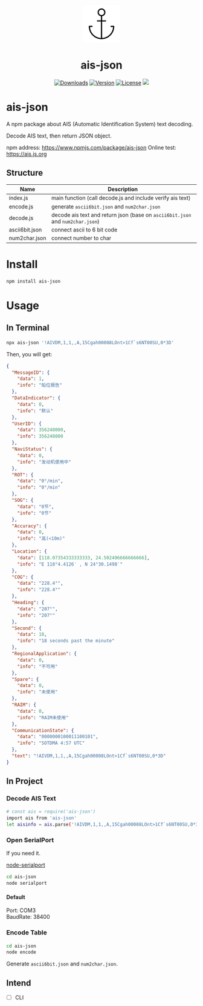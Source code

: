
<p align="center">
  <a href="https://ais.yunyoujun.cn" target="_blank" rel="noopener noreferrer"><img width="100" src="https://raw.githubusercontent.com/YunYouJun/ais.js/master/src/assets/anchor.png" alt="AIS Logo"></a>
  <h1 align="center">ais-json</h1>
</p>

<p align="center">
  <a href="https://npmcharts.com/compare/ais-json?minimal=true"><img src="https://img.shields.io/npm/dt/ais-json.svg" alt="Downloads"></a>
  <a href="https://www.npmjs.com/package/ais-json"><img src="https://img.shields.io/npm/v/ais-json.svg" alt="Version"></a>
  <a href="https://www.npmjs.com/package/ais-json"><img src="https://img.shields.io/npm/l/ais-json.svg" alt="License"></a>
  <a href="http://img.badgesize.io/https://unpkg.com/ais-json?compression=gzip&label=gzip%20size:%20CSS">
    <img src="http://img.badgesize.io/https://unpkg.com/ais-json?compression=gzip&label=gzip%20size:%20CSS">
  </a>
</p>

# ais-json

A npm package about AIS (Automatic Identification System) text decoding.

Decode AIS text, then return JSON object.

npm address: <https://www.npmjs.com/package/ais-json>
Online test: <https://ais.js.org>

## Structure

Name | Description
---|---
index.js | main function (call decode.js and include verify ais text)
encode.js | generate `ascii6bit.json` and `num2char.json`
decode.js | decode ais text and return json (base on `ascii6bit.json` and `num2char.json`)
ascii6bit.json | connect ascii to 6 bit code
num2char.json | connect number to char

# Install

```sh
npm install ais-json
```

# Usage

## In Terminal

```sh
npx ais-json '!AIVDM,1,1,,A,15Cgah00008LOnt>1Cf`s6NT00SU,0*3D'
```

Then, you will get:

```json
{
  "MessageID": {
    "data": 1,
    "info": "船位报告"
  },
  "DataIndicator": {
    "data": 0,
    "info": "默认"
  },
  "UserID": {
    "data": 356248000,
    "info": 356248000
  },
  "NaviStatus": {
    "data": 0,
    "info": "发动机使用中"
  },
  "ROT": {
    "data": "0°/min",
    "info": "0°/min"
  },
  "SOG": {
    "data": "0节",
    "info": "0节"
  },
  "Accuracy": {
    "data": 0,
    "info": "高(<10m)"
  },
  "Location": {
    "data": [118.07354333333333, 24.502496666666666],
    "info": "E 118°4.4126′ , N 24°30.1498′"
  },
  "COG": {
    "data": "228.4°",
    "info": "228.4°"
  },
  "Heading": {
    "data": "207°",
    "info": "207°"
  },
  "Second": {
    "data": 18,
    "info": "18 seconds past the minute"
  },
  "RegionalApplication": {
    "data": 0,
    "info": "不可用"
  },
  "Spare": {
    "data": 0,
    "info": "未使用"
  },
  "RAIM": {
    "data": 0,
    "info": "RAIM未使用"
  },
  "CommunicationState": {
    "data": "0000000100011100101",
    "info": "SOTDMA 4:57 UTC"
  },
  "text": "!AIVDM,1,1,,A,15Cgah00008LOnt>1Cf`s6NT00SU,0*3D"
}
```

## In Project

### Decode AIS Text

```sh
# const ais = require('ais-json')
import ais from 'ais-json'
let aisinfo = ais.parse('!AIVDM,1,1,,A,15Cgah00008LOnt>1Cf`s6NT00SU,0*3D')
```

### Open SerialPort

If you need it.

[node-serialport](https://github.com/node-serialport/node-serialport)

```sh
cd ais-json
node serialport
```

#### Default

Port: COM3  
BaudRate: 38400

### Encode Table

```sh
cd ais-json
node encode
```

Generate `ascii6bit.json` and `num2char.json`.

## Intend

- [ ] CLI

